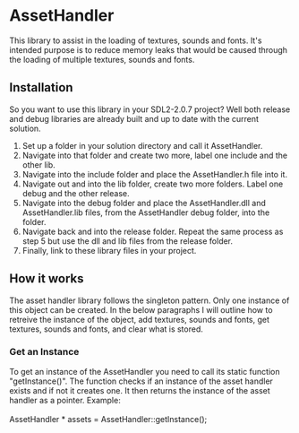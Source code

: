 # AssetHandler

This library to assist in the loading of textures, sounds and fonts. It's intended purpose is to reduce
memory leaks that would be caused through the loading of multiple textures, sounds and fonts.

## Installation
So you want to use this library in your SDL2-2.0.7 project? Well both release and debug libraries
are already built and up to date with the current solution.</br>
1. Set up a folder in your solution directory and call it AssetHandler.
2. Navigate into that folder and create two more, label one include and the other lib.
3. Navigate into the include folder and place the AssetHandler.h file into it.
4. Navigate out and into the lib folder, create two more folders. Label one debug and the other
release.
5. Navigate into the debug folder and place the AssetHandler.dll and AssetHandler.lib files, from the 
AssetHandler debug folder, into the folder.
6. Navigate back and into the release folder. Repeat the same process as step 5 but use the dll and lib
files from the release folder.
7. Finally, link to these library files in your project.

## How it works
The asset handler library follows the singleton pattern. Only one instance of this object can be
created. In the below paragraphs I will outline how to retreive the instance of the object, add
textures, sounds and fonts, get textures, sounds and fonts, and clear what is stored.

### Get an Instance
To get an instance of the AssetHandler you need to call its static function "getInstance()". The
function checks if an instance of the asset handler exists and if not it creates one. It then returns
the instance of the asset handler as a pointer. Example: </br></br>
AssetHandler * assets = AssetHandler::getInstance();